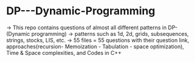 # DP---Dynamic-Programming
-> This repo contains questions of almost all different patterns in DP- (Dynamic programming)
-> patterns such as 1d, 2d, grids, subsequences, strings, stocks, LIS, etc.
-> 55 files = 55 questions with their question link, approaches(recursion- Memoization - Tabulation - space optimization), Time & Space complexities, and Codes in C++
